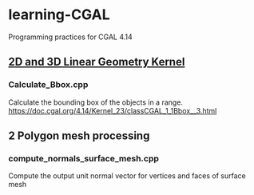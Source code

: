 # learning-CGAL
Programming practices for CGAL 4.14
## [2D and 3D Linear Geometry Kernel](https://github.com/louiemay/learning-CGAL/tree/main/2D%20and%203D%20Linear%20Geometry%20Kernel)
### Calculate_Bbox.cpp
Calculate the bounding box of the objects in a range. https://doc.cgal.org/4.14/Kernel_23/classCGAL_1_1Bbox__3.html

## 2 Polygon mesh processing
### compute_normals_surface_mesh.cpp
Compute the output unit normal vector for vertices and faces of surface mesh

